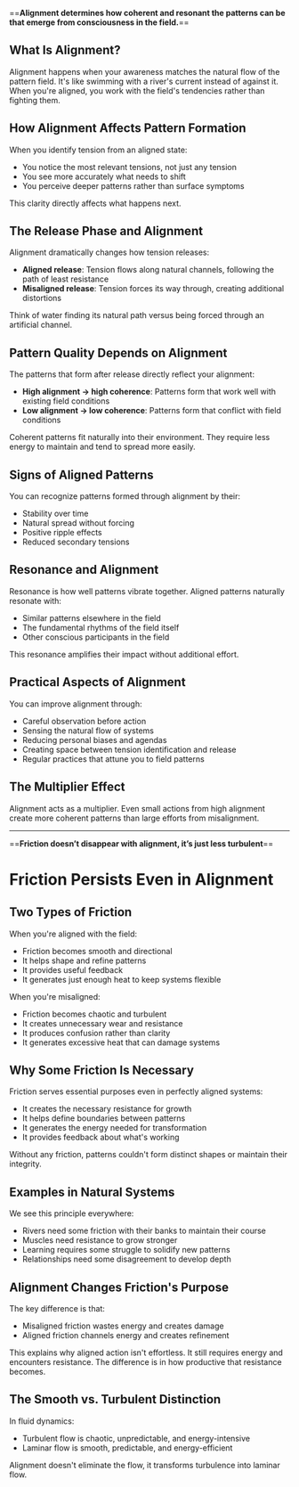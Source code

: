
==**Alignment determines how coherent and resonant the patterns can be that emerge from consciousness in the field.**==

## What Is Alignment?

Alignment happens when your awareness matches the natural flow of the pattern field. It's like swimming with a river's current instead of against it. When you're aligned, you work with the field's tendencies rather than fighting them.

## How Alignment Affects Pattern Formation

When you identify tension from an aligned state:

- You notice the most relevant tensions, not just any tension
- You see more accurately what needs to shift
- You perceive deeper patterns rather than surface symptoms

This clarity directly affects what happens next.

## The Release Phase and Alignment

Alignment dramatically changes how tension releases:

- **Aligned release**: Tension flows along natural channels, following the path of least resistance
- **Misaligned release**: Tension forces its way through, creating additional distortions

Think of water finding its natural path versus being forced through an artificial channel.

## Pattern Quality Depends on Alignment

The patterns that form after release directly reflect your alignment:

- **High alignment → high coherence**: Patterns form that work well with existing field conditions
- **Low alignment → low coherence**: Patterns form that conflict with field conditions

Coherent patterns fit naturally into their environment. They require less energy to maintain and tend to spread more easily.

## Signs of Aligned Patterns

You can recognize patterns formed through alignment by their:

- Stability over time
- Natural spread without forcing
- Positive ripple effects
- Reduced secondary tensions

## Resonance and Alignment

Resonance is how well patterns vibrate together. Aligned patterns naturally resonate with:

- Similar patterns elsewhere in the field
- The fundamental rhythms of the field itself
- Other conscious participants in the field

This resonance amplifies their impact without additional effort.

## Practical Aspects of Alignment

You can improve alignment through:

- Careful observation before action
- Sensing the natural flow of systems
- Reducing personal biases and agendas
- Creating space between tension identification and release
- Regular practices that attune you to field patterns

## The Multiplier Effect

Alignment acts as a multiplier. Even small actions from high alignment create more coherent patterns than large efforts from misalignment.

---

==**Friction doesn’t disappear with alignment, it’s just less turbulent**==

# Friction Persists Even in Alignment

## Two Types of Friction

When you're aligned with the field:

- Friction becomes smooth and directional
- It helps shape and refine patterns
- It provides useful feedback
- It generates just enough heat to keep systems flexible

When you're misaligned:

- Friction becomes chaotic and turbulent
- It creates unnecessary wear and resistance
- It produces confusion rather than clarity
- It generates excessive heat that can damage systems

## Why Some Friction Is Necessary

Friction serves essential purposes even in perfectly aligned systems:

- It creates the necessary resistance for growth
- It helps define boundaries between patterns
- It generates the energy needed for transformation
- It provides feedback about what's working

Without any friction, patterns couldn't form distinct shapes or maintain their integrity.

## Examples in Natural Systems

We see this principle everywhere:

- Rivers need some friction with their banks to maintain their course
- Muscles need resistance to grow stronger
- Learning requires some struggle to solidify new patterns
- Relationships need some disagreement to develop depth

## Alignment Changes Friction's Purpose

The key difference is that:

- Misaligned friction wastes energy and creates damage
- Aligned friction channels energy and creates refinement

This explains why aligned action isn't effortless. It still requires energy and encounters resistance. The difference is in how productive that resistance becomes.

## The Smooth vs. Turbulent Distinction

In fluid dynamics:

- Turbulent flow is chaotic, unpredictable, and energy-intensive
- Laminar flow is smooth, predictable, and energy-efficient

Alignment doesn't eliminate the flow, it transforms turbulence into laminar flow.

